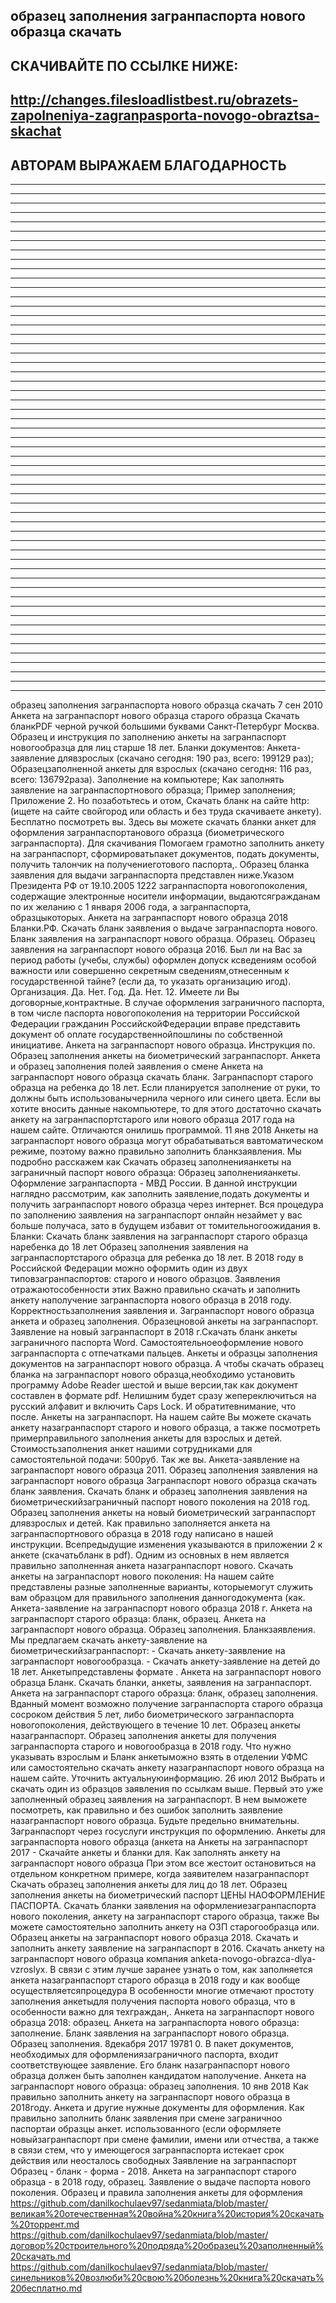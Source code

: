 образец заполнения загранпаспорта нового образца скачать
--------------------------------------------------
СКАЧИВАЙТЕ ПО ССЫЛКЕ НИЖЕ:
--------------------------------------------------
http://changes.filesloadlistbest.ru/obrazets-zapolneniya-zagranpasporta-novogo-obraztsa-skachat
--------------------------------------------------
АВТОРАМ ВЫРАЖАЕМ БЛАГОДАРНОСТЬ
--------------------------------------------------
--------------------------------------------------
--------------------------------------------------
--------------------------------------------------
--------------------------------------------------
--------------------------------------------------
--------------------------------------------------
--------------------------------------------------
--------------------------------------------------
--------------------------------------------------
--------------------------------------------------
--------------------------------------------------
--------------------------------------------------
--------------------------------------------------
--------------------------------------------------
--------------------------------------------------
--------------------------------------------------
--------------------------------------------------
--------------------------------------------------
--------------------------------------------------
--------------------------------------------------
--------------------------------------------------
--------------------------------------------------
--------------------------------------------------
--------------------------------------------------
--------------------------------------------------
--------------------------------------------------
--------------------------------------------------
--------------------------------------------------
--------------------------------------------------
--------------------------------------------------
--------------------------------------------------
--------------------------------------------------
--------------------------------------------------
--------------------------------------------------
--------------------------------------------------
--------------------------------------------------
--------------------------------------------------
--------------------------------------------------
--------------------------------------------------
--------------------------------------------------
--------------------------------------------------
--------------------------------------------------
--------------------------------------------------
--------------------------------------------------
--------------------------------------------------
--------------------------------------------------
--------------------------------------------------
--------------------------------------------------
--------------------------------------------------
--------------------------------------------------
--------------------------------------------------
--------------------------------------------------
--------------------------------------------------
--------------------------------------------------
--------------------------------------------------
образец заполнения загранпаспорта нового образца скачать 7 сен 2010  Анкета на загранпаспорт нового образца старого образца Скачать бланкPDF черной ручкой большими буквами Санкт-Петербург Москва. Образец и инструкция по заполнению анкеты на загранпаспорт новогообразца для лиц старше 18 лет. Бланки документов: Анкета-заявление длявзрослых (скачано сегодня: 190 раз, всего: 199129 раз); Образецзаполненной анкеты для взрослых (скачано сегодня: 116 раз, всего: 136792раза). Заполнение на компьютере; Как заполнять заявление на загранпаспортнового образца; Пример заполнения; Приложение  2. Но позаботьтесь и отом,  Скачать бланк на сайте http: (ищете на сайте свойгород или область и без труда скачиваете анкету). Бесплатно посмотреть вы. Здесь вы можете скачать бланки анкет для оформления загранпаспортанового образца (биометрического загранпаспорта). Для скачивания Помогаем грамотно заполнить анкету на загранпаспорт, сформироватьпакет документов, подать документы, получить талончик на получениеготового паспорта,. Образец бланка заявления для выдачи загранпаспорта представлен ниже.Указом Президента РФ от 19.10.2005  1222 загранпаспорта новогопоколения, содержащие электронные носители информации, выдаютсягражданам по их желанию с 1 января 2006 года, а загранпаспорта, образцыкоторых. Анкета на загранпаспорт нового образца 2018  Бланки.РФ. Скачать бланк заявления о выдаче загранпаспорта нового. Бланк заявления на загранпаспорт нового образца. Образец. Образец заявления на загранпаспорт нового образца 2016. Был ли на Вас за период работы (учебы, службы) оформлен допуск ксведениям особой важности или совершенно секретным сведениям,отнесенным к государственной тайне? (если да, то указать организацию игод). Организация. Да. Нет. Год. Да. Нет. 12. Имеете ли Вы договорные,контрактные. В случае оформления заграничного паспорта, в том числе паспорта новогопоколения на территории Российской Федерации гражданин РоссийскойФедерации вправе представить документ об оплате государственнойпошлины по собственной инициативе. Анкета на загранпаспорт нового образца. Инструкция по. Образец заполнения анкеты на биометрический загранпаспорт. Анкета и образец заполнения полей заявления о смене
Анкета на загранпаспорт нового образца скачать бланк. Загранпаспорт старого образца на ребенка до 18 лет. Если планируется заполнение от руки, то должны быть использованычернила черного или синего цвета. Если вы хотите вносить данные накомпьютере, то для этого достаточно скачать анкету на загранпаспортстарого или нового образца 2017 года на нашем сайте. Отличаются онилишь программой. 11 янв 2018  Анкеты на загранпаспорт нового образца могут обрабатываться вавтоматическом режиме, поэтому важно правильно заполнить бланкзаявления. Мы подробно расскажем как  Скачать образец заполненияанкеты на заграничный паспорт нового образца: Образец заполненияанкеты. Оформление загранпаспорта - МВД России. В данной инструкции наглядно рассмотрим, как заполнить заявление,подать документы и получить загранпаспорт нового образца через интернет. Вся процедура по заполнению заявления на загранпаспорт онлайн незаймет у вас больше получаса, зато в будущем избавит от томительногоожидания в. Бланки: Скачать бланк заявления на загранпаспорт старого образца наребенка до 18 лет  Образец заполнения заявления на загранпаспортстарого образца для ребенка до 18 лет. В 2018 году в Российской Федерации можно оформить один из двух типовзагранпаспортов: старого и нового образцов. Заявления отражаютособенности этих  Важно правильно скачать и заполнить анкету наполучение загранпаспорта нового образца в 2018 году. Корректностьзаполнения заявления и. Загранпаспорт нового образца анкета и образец заполнения. Образецновой анкеты на загранпаспорт. Заявление на новый загранпаспорт в 2018 г.Скачать бланк анкеты заграничного паспорта Word. Самостоятельноеоформление нового загранпаспорта с отпечатками пальцев. Анкеты и образцы заполнения документов на загранпаспорт нового образца. А чтобы скачать образец бланка на загранпаспорт нового образца,необходимо установить программу Adobe Reader шестой и выше версии,так как документ составлен в формате pdf. Нелишним будет сразу жепереключиться на русский алфавит и включить Caps Lock. И обратитевнимание, что после. Анкеты на загранпаспорт. На нашем сайте Вы можете скачать анкету назагранпаспорт старого и нового образца, а также посмотреть примерправильного заполнения анкеты для взрослых и детей. Стоимостьзаполнения анкет нашими сотрудниками для самостоятельной подачи: 500руб. Так же вы. Анкета-заявление на загранпаспорт нового образца 2011. Образец заполнения заявления на загранпаспорт нового образца
Загранпаспорт нового образца скачать бланк заявления. Скачать бланк и образец заполнения заявления на биометрическийзаграничный паспорт нового поколения на 2018 год. Образец заполнения анкеты на новый биометрический загранпаспорт длявзрослых и детей.  Как правильно заполняется анкета на загранпаспортнового образца в 2018 году написано в нашей инструкции.  Всепредыдущие изменения указываются в приложении 2 к анкете (скачатьбланк в pdf). Одним из основных в нем является правильно заполненная анкета назагранпаспорт нового.  Скачать анкеты на загранпаспорт нового поколения:  На нашем сайте представлены разные заполненные варианты, которыемогут служить вам образцом для правильного заполнения данногодокумента (как. Анкета-заявление на загранпаспорт нового образца 2018 г. Анкета на загранпаспорт старого образца: бланк, образец. Анкета на загранпаспорт нового образца. Образец заполнения. Бланкзаявления. Мы предлагаем скачать анкету-заявление на биометрическийзагранпаспорт: - Скачать анкету-заявление на загранпаспорт новогообразца. - Скачать анкету-заявление на детей до 18 лет. Анкетыпредставлены формате . Анкета на загранпаспорт нового образца  Бланк. Скачать бланки, анкеты, заявления на загранпаспорт. Анкета на загранпаспорт старого образца: бланк, образец заполнения.  Вданный момент возможно получение загранпаспорта старого образца  сосроком действия 5 лет, либо биометрического загранпаспорта новогопоколения, действующего в течение 10 лет. Образец анкеты назагранпаспорт. Образец заполнения анкеты для получения загранпаспорта старого и новогообразца в 2018 году. Что нужно указывать взрослым и  Бланк анкетыможно взять в отделении УФМС или самостоятельно скачать анкету назагранпаспорт нового образца на нашем сайте. Уточнить актуальнуюинформацию. 26 июл 2012  Выбрать и скачать один из образцов заявления по ссылкам выше. Первый это уже заполненный образец заявления на загранпаспорт. В нем выможете посмотреть, как правильно и без ошибок заполнить заявление назагранпаспорт нового образца. Будьте предельно внимательны. Загранпаспорт через госуслуги  инструкция по оформлению. Анкеты для загранпаспорта нового образца (анкета на
Анкеты на загранпаспорт 2017 - Скачайте анкеты и бланки для. Как заполнять анкету на загранпаспорт нового образца  При этом все жестоит остановиться на отдельном конкретном примере, когда заявителем назагранпаспорт  Скачать образец заполнения анкеты для лиц до 18 лет. Образец заполнения анкеты на биометрический паспорт  ЦЕНЫ НАОФОРМЛЕНИЕ ПАСПОРТА. Скачать бланки заявления на оформлениезагранпаспорта нового поколения, анкету на загранпаспорт старого образца, также Вы можете самостоятельно заполнить анкету на ОЗП старогообразца или. Образец анкеты на загранпаспорт нового образца 2018. Скачать и заполнить анкету заявление на загранпаспорт в 2016. Скачать анкету на загранпаспорт нового образца  компания anketa-novogo-obrazca-dlya-vzroslyx. В связи с этим лучше заранее узнать о том, как заполняется анкета назагранпаспорт старого образца в 2018 году и как вообще осуществляетсяпроцедура  В особенности многие отмечают простоту заполнения анкетыдля получения паспорта нового образца, что в особенности важно для техграждан,. Анкета на загранпаспорт нового образца 2018: образец. Анкета на загранпаспорта нового образца: заполнение. Бланк заявления на загранпаспорт нового образца. Образец заполнения. 8декабря 2017 19781 0. В пакет документов, необходимых для оформлениязаграничного паспорта, входит соответствующее заявление. Его бланк назагранпаспорт нового образца должен быть заполнен кандидатом наполучение. Анкета на загранпаспорт нового образца: образец заполнения. 10 янв 2018  Как правильно заполнить анкету на загранпаспорт нового образца в 2018году. Анкета и другие нужные документы для оформления. Как правильно заполнить бланк заявления при смене заграничноо паспортаи образцы анкет.  использованного (если оформляете новыйзагранпаспорт при смене фамилии, имени или отчества, а также в связи стем, что у имеющегося загранпаспорта истекает срок действия или неосталось свободных
Заявление на загранпаспорт  Образец - бланк - форма - 2018. Анкета на загранпаспорт старого образца - в 2018 году, образец. Заявление о выдаче паспорта нового поколения. Образец и правила заполнения анкеты для оформления
https://github.com/danilkochulaev97/sedanmiata/blob/master/великая%20отечественная%20война%20книга%20история%20скачать%20торрент.md
https://github.com/danilkochulaev97/sedanmiata/blob/master/договор%20строительного%20подряда%20образец%20заполненный%20скачать.md
https://github.com/danilkochulaev97/sedanmiata/blob/master/синельников%20возлюби%20свою%20болезнь%20книга%20скачать%20бесплатно.md